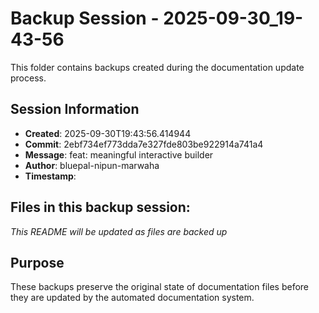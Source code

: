 # Backup Session - 2025-09-30_19-43-56

This folder contains backups created during the documentation update process.

## Session Information
- **Created**: 2025-09-30T19:43:56.414944
- **Commit**: 2ebf734ef773dda7e327fde803be922914a741a4
- **Message**: feat: meaningful interactive builder
- **Author**: bluepal-nipun-marwaha
- **Timestamp**: 

## Files in this backup session:
*This README will be updated as files are backed up*

## Purpose
These backups preserve the original state of documentation files before they are updated by the automated documentation system.
